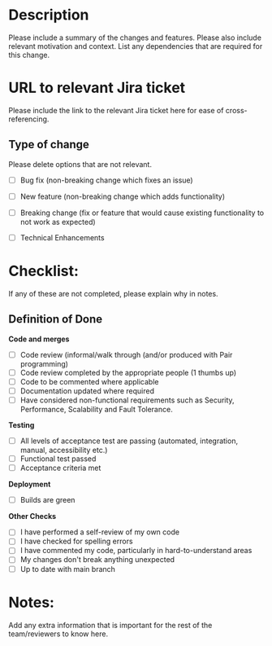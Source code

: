 # Description

Please include a summary of the changes and features. Please also include relevant motivation and context. List any dependencies that are required for this change.

# URL to relevant Jira ticket

Please include the link to the relevant Jira ticket here for ease of cross-referencing.

## Type of change

Please delete options that are not relevant.

- [ ] Bug fix (non-breaking change which fixes an issue)
- [ ] New feature (non-breaking change which adds functionality)
- [ ] Breaking change (fix or feature that would cause existing functionality to not work as expected)
- [ ] Technical Enhancements


# Checklist:

If any of these are not completed, please explain why in notes.

## **Definition of Done**
**Code and merges**

- [ ] Code review (informal/walk through (and/or produced with Pair programming)
- [ ] Code review completed by the appropriate people (1 thumbs up)
- [ ] Code to be commented where applicable 
- [ ] Documentation updated where required 
- [ ] Have considered non-functional requirements such as Security, Performance, Scalability and Fault Tolerance.

**Testing**

- [ ] All levels of acceptance test are passing (automated, integration, manual, accessibility etc.)
- [ ] Functional test passed
- [ ] Acceptance criteria met

**Deployment**

- [ ] Builds are green

**Other Checks**
- [ ] I have performed a self-review of my own code
- [ ] I have checked for spelling errors
- [ ] I have commented my code, particularly in hard-to-understand areas
- [ ] My changes don't break anything unexpected
- [ ] Up to date with main branch
 
# Notes:

Add any extra information that is important for the rest of the team/reviewers to know here.
